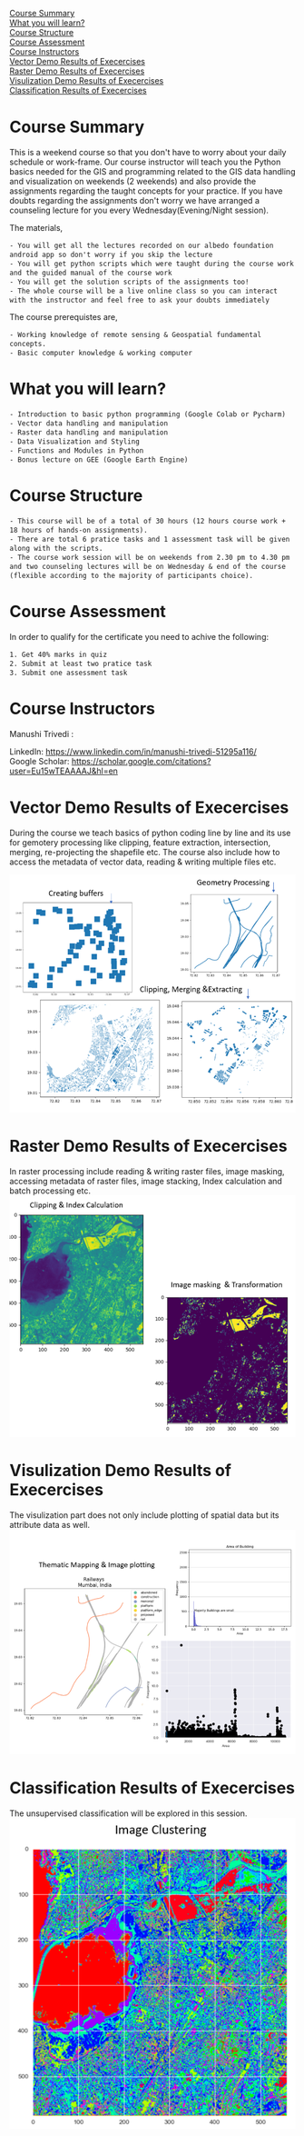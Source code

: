 [Course Summary](#course-summary)
<br/> [What you will learn?](#what-you-will-learn-?)
<br/> [Course Structure](#course-structure)
<br/> [Course Assessment](#course-assessment)
<br/>[Course Instructors](#course-instructors)
<br/>[Vector Demo Results of Execercises](#vector-demo-results-of-execercises)
<br/>[Raster Demo Results of Execercises](#raster-demo-results-of-execercises)
<br/>[Visulization Demo Results of Execercises](#visulization-demo-results-of-execercises)
<br/>[Classification Results of Execercises](#classification-demo-results-of-execercises)

# Course Summary

This is a weekend course so that you don't have to worry about your daily schedule or work-frame. Our course instructor will teach you the Python basics needed for the GIS and programming related to the GIS data handling and visualization on weekends (2 weekends) and also provide the assignments regarding the taught concepts for your practice. 
If you have doubts regarding the assignments don't worry we have arranged a counseling lecture for you every Wednesday(Evening/Night session). 

The materials, 

    - You will get all the lectures recorded on our albedo foundation android app so don't worry if you skip the lecture
    - You will get python scripts which were taught during the course work and the guided manual of the course work
    - You will get the solution scripts of the assignments too!
    - The whole course will be a live online class so you can interact with the instructor and feel free to ask your doubts immediately 

The course prerequistes are, 

    - Working knowledge of remote sensing & Geospatial fundamental concepts. 
    - Basic computer knowledge & working computer

# What you will learn?

    - Introduction to basic python programming (Google Colab or Pycharm)
    - Vector data handling and manipulation
    - Raster data handling and manipulation
    - Data Visualization and Styling
    - Functions and Modules in Python
    - Bonus lecture on GEE (Google Earth Engine)
    
# Course Structure

    - This course will be of a total of 30 hours (12 hours course work + 18 hours of hands-on assignments). 
    - There are total 6 pratice tasks and 1 assessment task will be given along with the scripts. 
    - The course work session will be on weekends from 2.30 pm to 4.30 pm and two counseling lectures will be on Wednesday & end of the course (flexible according to the majority of participants choice).

# Course Assessment

In order to qualify for the certificate you need to achive the following:

    1. Get 40% marks in quiz
    2. Submit at least two pratice task
    3. Submit one assessment task


# Course Instructors

Manushi Trivedi : 

LinkedIn: https://www.linkedin.com/in/manushi-trivedi-51295a116/
<br/> Google Scholar: https://scholar.google.com/citations?user=Eu15wTEAAAAJ&hl=en

# Vector Demo Results of Execercises

During the course we teach basics of python coding line by line and its use for gemotery processing like clipping, feature extraction, intersection, merging, re-projecting the shapefile etc. The course also include how to access the metadata of vector data, reading & writing multiple files etc.

![vector](Vector.PNG)

# Raster Demo Results of Execercises
In raster processing include reading & writing raster files, image masking, accessing metadata of raster files, image stacking, Index calculation and batch processing etc.
![raster](Raster.PNG)
# Visulization Demo Results of Execercises
The visulization part does not only include plotting of spatial data but its attribute data as well. 
![vis](Vis.PNG)
# Classification Results of Execercises
The unsupervised classification will be explored in this session.
![classification](Clust.PNG)
